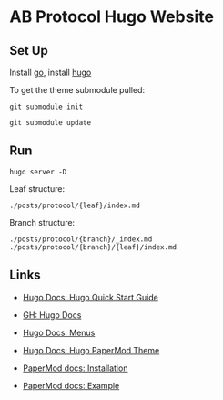 # AB Protocol Hugo Website

## Set Up

Install [go](https://go.dev/doc/manage-install), install [hugo](https://github.com/gohugoio/hugo#choose-how-to-install)

To get the theme submodule pulled:

```shell
git submodule init

git submodule update
```

## Run

```shell
hugo server -D
```

Leaf structure:

```
./posts/protocol/{leaf}/index.md
```

Branch structure:

```
./posts/protocol/{branch}/_index.md
./posts/protocol/{branch}/{leaf}/index.md
```

## Links

- [Hugo Docs: Hugo Quick Start Guide](https://gohugo.io/getting-started/quick-start/)

- [GH: Hugo Docs](https://github.com/gohugoio/hugoDocs)

- [Hugo Docs: Menus](https://gohugo.io/content-management/menus/)

- [Hugo Docs: Hugo PaperMod Theme](https://themes.gohugo.io/themes/hugo-papermod/)

- [PaperMod docs: Installation](https://adityatelange.github.io/hugo-PaperMod/posts/papermod/papermod-installation/)

- [PaperMod docs: Example](https://github.com/adityatelange/hugo-PaperMod/tree/exampleSite)
